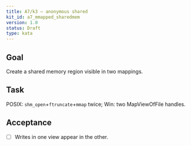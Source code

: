```yaml
---
title: A7/k3 — anonymous shared
kit_id: a7_mmapped_sharedmem
version: 1.0
status: Draft
type: kata
---
```

## Goal
Create a shared memory region visible in two mappings.
## Task
POSIX: `shm_open`+`ftruncate`+`mmap` twice; Win: two MapViewOfFile handles.
## Acceptance
- [ ] Writes in one view appear in the other.